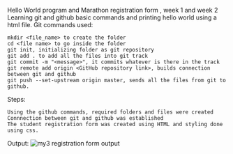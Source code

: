 Hello World program and Marathon registration form
,  week 1 and week 2 
Learning git and github basic commands and printing hello world using a html file.
Git commands used:

    mkdir <file_name> to create the folder
    cd <file name> to go inside the folder
    git init, initializing folder as git repository
    git add . to add all the files into git track
    git commit -m "<message>", it commits whatever is there in the track
    git remote add origin <GitHub repository link>, builds connection between git and github
    git push --set-upstream origin master, sends all the files from git to github.

Steps:

    Using the github commands, required folders and files were created
    Connnection between git and github was established
    The student registration form was created using HTML and styling done using css.

Output:
![my3 registration form output](https://github.com/user-attachments/assets/eb46ef30-bb10-4816-ba71-09e99b804651)

